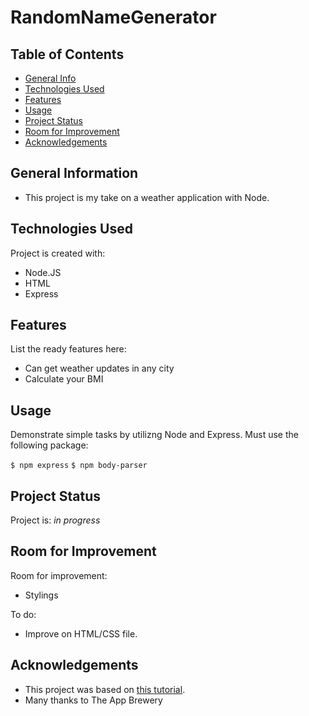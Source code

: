# RandomNameGenerator

## Table of Contents
* [General Info](#general-information)
* [Technologies Used](#technologies-used)
* [Features](#features)
* [Usage](#usage)
* [Project Status](#project-status)
* [Room for Improvement](#room-for-improvement)
* [Acknowledgements](#acknowledgements)


## General Information
- This project is my take on a weather application with Node.

## Technologies Used
Project is created with:
* Node.JS
* HTML
* Express

## Features
List the ready features here:
- Can get weather updates in any city
- Calculate your BMI

## Usage
Demonstrate simple tasks by utilizng Node and Express.
Must use the following package:

`$ npm express`
`$ npm body-parser`


## Project Status
Project is: _in progress_ 


## Room for Improvement

Room for improvement:
- Stylings

To do:
- Improve on HTML/CSS file.

## Acknowledgements
- This project was based on [this tutorial](https://www.udemy.com/course/the-complete-web-development-bootcamp/learn/lecture/18125183#overview).
- Many thanks to The App Brewery
